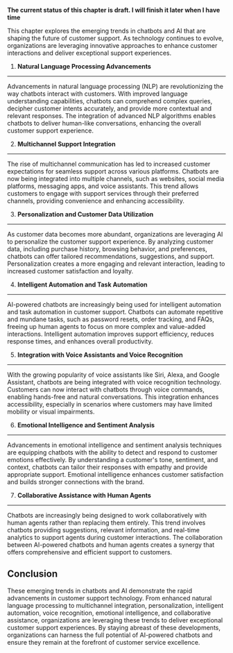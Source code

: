 **The current status of this chapter is draft. I will finish it later when I have time**

This chapter explores the emerging trends in chatbots and AI that are shaping the future of customer support. As technology continues to evolve, organizations are leveraging innovative approaches to enhance customer interactions and deliver exceptional support experiences.

1. **Natural Language Processing Advancements**
-----------------------------------------------

Advancements in natural language processing (NLP) are revolutionizing the way chatbots interact with customers. With improved language understanding capabilities, chatbots can comprehend complex queries, decipher customer intents accurately, and provide more contextual and relevant responses. The integration of advanced NLP algorithms enables chatbots to deliver human-like conversations, enhancing the overall customer support experience.

2. **Multichannel Support Integration**
---------------------------------------

The rise of multichannel communication has led to increased customer expectations for seamless support across various platforms. Chatbots are now being integrated into multiple channels, such as websites, social media platforms, messaging apps, and voice assistants. This trend allows customers to engage with support services through their preferred channels, providing convenience and enhancing accessibility.

3. **Personalization and Customer Data Utilization**
----------------------------------------------------

As customer data becomes more abundant, organizations are leveraging AI to personalize the customer support experience. By analyzing customer data, including purchase history, browsing behavior, and preferences, chatbots can offer tailored recommendations, suggestions, and support. Personalization creates a more engaging and relevant interaction, leading to increased customer satisfaction and loyalty.

4. **Intelligent Automation and Task Automation**
-------------------------------------------------

AI-powered chatbots are increasingly being used for intelligent automation and task automation in customer support. Chatbots can automate repetitive and mundane tasks, such as password resets, order tracking, and FAQs, freeing up human agents to focus on more complex and value-added interactions. Intelligent automation improves support efficiency, reduces response times, and enhances overall productivity.

5. **Integration with Voice Assistants and Voice Recognition**
--------------------------------------------------------------

With the growing popularity of voice assistants like Siri, Alexa, and Google Assistant, chatbots are being integrated with voice recognition technology. Customers can now interact with chatbots through voice commands, enabling hands-free and natural conversations. This integration enhances accessibility, especially in scenarios where customers may have limited mobility or visual impairments.

6. **Emotional Intelligence and Sentiment Analysis**
----------------------------------------------------

Advancements in emotional intelligence and sentiment analysis techniques are equipping chatbots with the ability to detect and respond to customer emotions effectively. By understanding a customer's tone, sentiment, and context, chatbots can tailor their responses with empathy and provide appropriate support. Emotional intelligence enhances customer satisfaction and builds stronger connections with the brand.

7. **Collaborative Assistance with Human Agents**
-------------------------------------------------

Chatbots are increasingly being designed to work collaboratively with human agents rather than replacing them entirely. This trend involves chatbots providing suggestions, relevant information, and real-time analytics to support agents during customer interactions. The collaboration between AI-powered chatbots and human agents creates a synergy that offers comprehensive and efficient support to customers.

Conclusion
----------

These emerging trends in chatbots and AI demonstrate the rapid advancements in customer support technology. From enhanced natural language processing to multichannel integration, personalization, intelligent automation, voice recognition, emotional intelligence, and collaborative assistance, organizations are leveraging these trends to deliver exceptional customer support experiences. By staying abreast of these developments, organizations can harness the full potential of AI-powered chatbots and ensure they remain at the forefront of customer service excellence.
